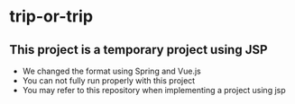 # trip-or-trip
## This project is a temporary project using JSP
- We changed the format using Spring and Vue.js
- You can not fully run properly with this project
- You may refer to this repository when implementing a project using jsp
